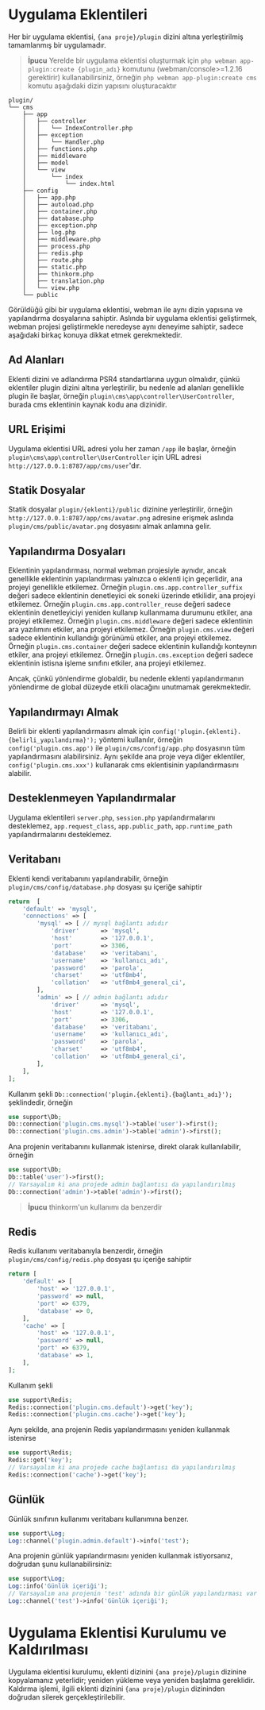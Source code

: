 # Uygulama Eklentileri
Her bir uygulama eklentisi, `{ana proje}/plugin` dizini altına yerleştirilmiş tamamlanmış bir uygulamadır.

> **İpucu**
> Yerelde bir uygulama eklentisi oluşturmak için `php webman app-plugin:create {plugin_adı}` komutunu (webman/console>=1.2.16 gerektirir) kullanabilirsiniz, örneğin `php webman app-plugin:create cms` komutu aşağıdaki dizin yapısını oluşturacaktır

```
plugin/
└── cms
    ├── app
    │   ├── controller
    │   │   └── IndexController.php
    │   ├── exception
    │   │   └── Handler.php
    │   ├── functions.php
    │   ├── middleware
    │   ├── model
    │   └── view
    │       └── index
    │           └── index.html
    ├── config
    │   ├── app.php
    │   ├── autoload.php
    │   ├── container.php
    │   ├── database.php
    │   ├── exception.php
    │   ├── log.php
    │   ├── middleware.php
    │   ├── process.php
    │   ├── redis.php
    │   ├── route.php
    │   ├── static.php
    │   ├── thinkorm.php
    │   ├── translation.php
    │   └── view.php
    └── public
```

Görüldüğü gibi bir uygulama eklentisi, webman ile aynı dizin yapısına ve yapılandırma dosyalarına sahiptir. Aslında bir uygulama eklentisi geliştirmek, webman projesi geliştirmekle neredeyse aynı deneyime sahiptir, sadece aşağıdaki birkaç konuya dikkat etmek gerekmektedir.

## Ad Alanları
Eklenti dizini ve adlandırma PSR4 standartlarına uygun olmalıdır, çünkü eklentiler plugin dizini altına yerleştirilir, bu nedenle ad alanları genellikle plugin ile başlar, örneğin `plugin\cms\app\controller\UserController`, burada cms eklentinin kaynak kodu ana dizinidir.

## URL Erişimi
Uygulama eklentisi URL adresi yolu her zaman `/app` ile başlar, örneğin `plugin\cms\app\controller\UserController` için URL adresi `http://127.0.0.1:8787/app/cms/user`'dır.

## Statik Dosyalar
Statik dosyalar `plugin/{eklenti}/public` dizinine yerleştirilir, örneğin `http://127.0.0.1:8787/app/cms/avatar.png` adresine erişmek aslında `plugin/cms/public/avatar.png` dosyasını almak anlamına gelir.

## Yapılandırma Dosyaları
Eklentinin yapılandırması, normal webman projesiyle aynıdır, ancak genellikle eklentinin yapılandırması yalnızca o eklenti için geçerlidir, ana projeyi genellikle etkilemez.
Örneğin `plugin.cms.app.controller_suffix` değeri sadece eklentinin denetleyici ek soneki üzerinde etkilidir, ana projeyi etkilemez.
Örneğin `plugin.cms.app.controller_reuse` değeri sadece eklentinin denetleyiciyi yeniden kullanıp kullanmama durumunu etkiler, ana projeyi etkilemez.
Örneğin `plugin.cms.middleware` değeri sadece eklentinin ara yazılımını etkiler, ana projeyi etkilemez.
Örneğin `plugin.cms.view` değeri sadece eklentinin kullandığı görünümü etkiler, ana projeyi etkilemez.
Örneğin `plugin.cms.container` değeri sadece eklentinin kullandığı konteynırı etkiler, ana projeyi etkilemez.
Örneğin `plugin.cms.exception` değeri sadece eklentinin istisna işleme sınıfını etkiler, ana projeyi etkilemez.

Ancak, çünkü yönlendirme globaldir, bu nedenle eklenti yapılandırmanın yönlendirme de global düzeyde etkili olacağını unutmamak gerekmektedir.

## Yapılandırmayı Almak
Belirli bir eklenti yapılandırmasını almak için `config('plugin.{eklenti}.{belirli_yapılandırma}');` yöntemi kullanılır, örneğin `config('plugin.cms.app')` ile `plugin/cms/config/app.php` dosyasının tüm yapılandırmasını alabilirsiniz.
Aynı şekilde ana proje veya diğer eklentiler, `config('plugin.cms.xxx')` kullanarak cms eklentisinin yapılandırmasını alabilir.

## Desteklenmeyen Yapılandırmalar
Uygulama eklentileri `server.php`, `session.php` yapılandırmalarını desteklemez, `app.request_class`, `app.public_path`, `app.runtime_path` yapılandırmalarını desteklemez.

## Veritabanı
Eklenti kendi veritabanını yapılandırabilir, örneğin `plugin/cms/config/database.php` dosyası şu içeriğe sahiptir
```php
return  [
    'default' => 'mysql',
    'connections' => [
        'mysql' => [ // mysql bağlantı adıdır
            'driver'      => 'mysql',
            'host'        => '127.0.0.1',
            'port'        => 3306,
            'database'    => 'veritabanı',
            'username'    => 'kullanıcı_adı',
            'password'    => 'parola',
            'charset'     => 'utf8mb4',
            'collation'   => 'utf8mb4_general_ci',
        ],
        'admin' => [ // admin bağlantı adıdır
            'driver'      => 'mysql',
            'host'        => '127.0.0.1',
            'port'        => 3306,
            'database'    => 'veritabanı',
            'username'    => 'kullanıcı_adı',
            'password'    => 'parola',
            'charset'     => 'utf8mb4',
            'collation'   => 'utf8mb4_general_ci',
        ],
    ],
];
```
Kullanım şekli `Db::connection('plugin.{eklenti}.{bağlantı_adı}');` şeklindedir, örneğin
```php
use support\Db;
Db::connection('plugin.cms.mysql')->table('user')->first();
Db::connection('plugin.cms.admin')->table('admin')->first();
```
Ana projenin veritabanını kullanmak istenirse, direkt olarak kullanılabilir, örneğin
```php
use support\Db;
Db::table('user')->first();
// Varsayalım ki ana projede admin bağlantısı da yapılandırılmış
Db::connection('admin')->table('admin')->first();
```

> **İpucu**
> thinkorm'un kullanımı da benzerdir

## Redis
Redis kullanımı veritabanıyla benzerdir, örneğin `plugin/cms/config/redis.php` dosyası şu içeriğe sahiptir
```php
return [
    'default' => [
        'host' => '127.0.0.1',
        'password' => null,
        'port' => 6379,
        'database' => 0,
    ],
    'cache' => [
        'host' => '127.0.0.1',
        'password' => null,
        'port' => 6379,
        'database' => 1,
    ],
];
```
Kullanım şekli
```php
use support\Redis;
Redis::connection('plugin.cms.default')->get('key');
Redis::connection('plugin.cms.cache')->get('key');
```
Aynı şekilde, ana projenin Redis yapılandırmasını yeniden kullanmak istenirse
```php
use support\Redis;
Redis::get('key');
// Varsayalım ki ana projede cache bağlantısı da yapılandırılmış
Redis::connection('cache')->get('key');
```

## Günlük
Günlük sınıfının kullanımı veritabanı kullanımına benzer.

```php
use support\Log;
Log::channel('plugin.admin.default')->info('test');
```

Ana projenin günlük yapılandırmasını yeniden kullanmak istiyorsanız, doğrudan şunu kullanabilirsiniz:

```php
use support\Log;
Log::info('Günlük içeriği');
// Varsayalım ana projenin 'test' adında bir günlük yapılandırması var
Log::channel('test')->info('Günlük içeriği');
```

# Uygulama Eklentisi Kurulumu ve Kaldırılması
Uygulama eklentisi kurulumu, eklenti dizinini `{ana proje}/plugin` dizinine kopyalamanız yeterlidir; yeniden yükleme veya yeniden başlatma gereklidir.
Kaldırma işlemi, ilgili eklenti dizinini `{ana proje}/plugin` dizininden doğrudan silerek gerçekleştirilebilir.
